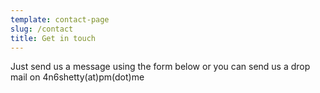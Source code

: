 ```yaml
---
template: contact-page
slug: /contact
title: Get in touch
---
```

Just send us a message using the form below or you can send us a drop mail on 4n6shetty(at)pm(dot)me